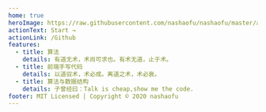 ```yaml
---
home: true
heroImage: https://raw.githubusercontent.com/nashaofu/nashaofu/master/avatar.svg
actionText: Start →
actionLink: /Github
features:
  - title: 算法
    details: 有道无术，术尚可求也。有术无道，止于术。
  - title: 前端手写代码
    details: 以道驭术，术必成。离道之术，术必衰。
  - title: 算法与数据结构
    details: 子曾经曰：Talk is cheap,show me the code.
footer: MIT Licensed | Copyright © 2020 nashaofu
---
```

